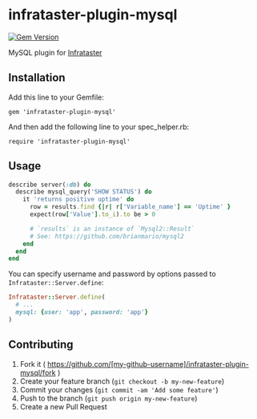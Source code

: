 # infrataster-plugin-mysql
[![Gem Version](https://badge.fury.io/rb/infrataster-plugin-mysql.png)](http://badge.fury.io/rb/infrataster-plugin-mysql)

MySQL plugin for [Infrataster](https://github.com/ryotarai/infrataster)

## Installation

Add this line to your Gemfile:

    gem 'infrataster-plugin-mysql'

And then add the following line to your spec\_helper.rb:

    require 'infrataster-plugin-mysql'

## Usage

```ruby
describe server(:db) do
  describe mysql_query('SHOW STATUS') do
    it 'returns positive uptime' do
      row = results.find {|r| r['Variable_name'] == 'Uptime' }
      expect(row['Value'].to_i).to be > 0

      # `results` is an instance of `Mysql2::Result`
      # See: https://github.com/brianmario/mysql2
    end
  end
end
```

You can specify username and password by options passed to `Infrataster::Server.define`:

```ruby
Infrataster::Server.define(
  # ...
  mysql: {user: 'app', password: 'app'}
)
```

## Contributing

1. Fork it ( https://github.com/[my-github-username]/infrataster-plugin-mysql/fork )
2. Create your feature branch (`git checkout -b my-new-feature`)
3. Commit your changes (`git commit -am 'Add some feature'`)
4. Push to the branch (`git push origin my-new-feature`)
5. Create a new Pull Request
